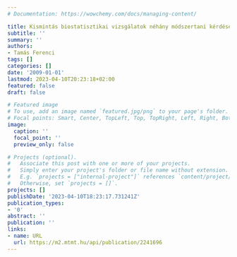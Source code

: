 ```yaml
---
# Documentation: https://wowchemy.com/docs/managing-content/

title: Kismintás biostatisztikai vizsgálatok néhány módszertani kérdése
subtitle: ''
summary: ''
authors:
- Tamás Ferenci
tags: []
categories: []
date: '2009-01-01'
lastmod: 2023-04-10T20:23:18+02:00
featured: false
draft: false

# Featured image
# To use, add an image named `featured.jpg/png` to your page's folder.
# Focal points: Smart, Center, TopLeft, Top, TopRight, Left, Right, BottomLeft, Bottom, BottomRight.
image:
  caption: ''
  focal_point: ''
  preview_only: false

# Projects (optional).
#   Associate this post with one or more of your projects.
#   Simply enter your project's folder or file name without extension.
#   E.g. `projects = ["internal-project"]` references `content/project/deep-learning/index.md`.
#   Otherwise, set `projects = []`.
projects: []
publishDate: '2023-04-10T18:23:17.731241Z'
publication_types:
- '0'
abstract: ''
publication: ''
links:
- name: URL
  url: https://m2.mtmt.hu/api/publication/2241696
---
```

